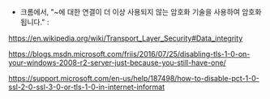 - 크롬에서, "~에 대한 연결이 더 이상 사용되지 않는 암호화 기술을 사용하여 암호화됩니다."  : 

https://en.wikipedia.org/wiki/Transport_Layer_Security#Data_integrity



https://blogs.msdn.microsoft.com/friis/2016/07/25/disabling-tls-1-0-on-your-windows-2008-r2-server-just-because-you-still-have-one/





https://support.microsoft.com/en-us/help/187498/how-to-disable-pct-1-0-ssl-2-0-ssl-3-0-or-tls-1-0-in-internet-informat
